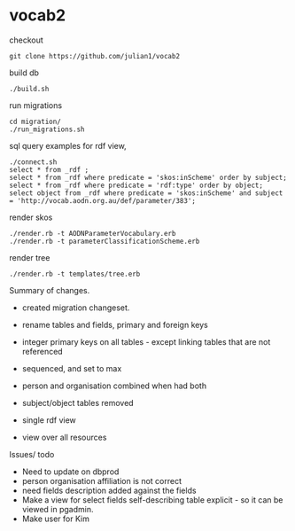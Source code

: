 vocab2
======

checkout

    git clone https://github.com/julian1/vocab2

build db

    ./build.sh

run migrations

    cd migration/
    ./run_migrations.sh 

sql query examples for rdf view, 

    ./connect.sh
    select * from _rdf ;
    select * from _rdf where predicate = 'skos:inScheme' order by subject;
    select * from _rdf where predicate = 'rdf:type' order by object;
    select object from _rdf where predicate = 'skos:inScheme' and subject = 'http://vocab.aodn.org.au/def/parameter/383';

render skos 

    ./render.rb -t AODNParameterVocabulary.erb 
    ./render.rb -t parameterClassificationScheme.erb

render tree

    ./render.rb -t templates/tree.erb


Summary of changes.
  * created migration changeset.
  * rename tables and fields, primary and foreign keys
  * integer primary keys on all tables - except linking tables that are not referenced
  * sequenced, and set to max
  * person and organisation combined when had both
  * subject/object tables removed

  * single rdf view
  * view over all resources


Issues/ todo
  * Need to update on dbprod
  * person organisation affiliation is not correct
  * need fields description added against the fields
  * Make a view for select fields  self-describing table explicit - so it can be viewed in pgadmin.
  * Make user for Kim

